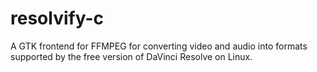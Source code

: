 # resolvify-c
A GTK frontend for FFMPEG for converting video and audio into formats supported by the free version of DaVinci Resolve on Linux.
